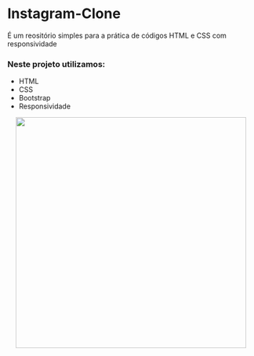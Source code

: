 # Instagram-Clone
É um reositório simples para a prática de códigos HTML e CSS com responsividade 

### Neste projeto utilizamos:
* HTML
* CSS
* Bootstrap
* Responsividade

<p align="center">
    <img width="470" heigth="300" src="/Clone Do Instagram">
</p>